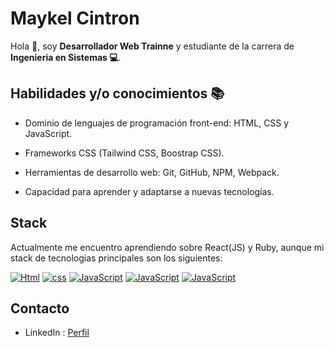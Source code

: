 # Maykel Cintron 

Hola 👋, soy **Desarrollador Web Trainne** y estudiante de la carrera de **Ingenieria en Sistemas 💻**.

## Habilidades y/o conocimientos 📚

* Dominio de lenguajes de programación front-end: HTML, CSS y JavaScript.

* Frameworks CSS (Tailwind CSS, Boostrap CSS).

* Herramientas de desarrollo web: Git, GitHub, NPM, Webpack.

* Capacidad para aprender y adaptarse a nuevas tecnologías.

## Stack

Actualmente me encuentro aprendiendo sobre React(JS) y Ruby, aunque mi stack de tecnologias principales son los siguientes:

[![Html](https://img.shields.io/badge/HTML-orange?style=for-the-badge&logot&logoColor=white&labelColor=101010)]()
[![css](https://img.shields.io/badge/css-blue?style=for-the-badge&logot&logoColor=white&labelColor=101010)]()
[![JavaScript](https://img.shields.io/badge/JavaScript-F7DF1E?style=for-the-badge&logo=javascript&logoColor=white&labelColor=101010)]()
[![JavaScript](https://img.shields.io/badge/git-f34f29?style=for-the-badge&logo=git&logoColor=white&labelColor=101010)]()
[![JavaScript](https://img.shields.io/badge/github-fff?style=for-the-badge&logo=github&logoColor=white&labelColor=101010)]()

## Contacto

* LinkedIn : [Perfil](https://www.linkedin.com/in/maykel-cintron/ "Visita mi perfil de LinkedIn")